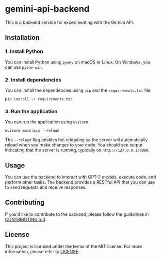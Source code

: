 # gemini-api-backend

This is a backend service for experimenting with the Gemini API.

## Installation

### 1. Install Python

You can install Python using `pyenv` on macOS or Linux. On Windows, you can use `pyenv-win`.

### 2. Install dependencies

You can install the dependencies using `pip` and the `requirements.txt` file.

```shell
pip install -r requirements.txt
```

### 3. Run the application

You can run the application using `uvicorn`.

```shell
uvicorn main:app --reload
```

The `--reload` flag enables hot reloading so the server will automatically reload when you make changes to your code.
You should see output indicating that the server is running, typically on `http://127.0.0.1:8000`.

## Usage

You can use the backend to interact with GPT-3 models, execute code, and perform other tasks. The backend provides a RESTful API that you can use to send requests and receive responses.

## Contributing

If you'd like to contribute to the backend, please follow the guidelines in [CONTRIBUTING.md](CONTRIBUTING.md).

## License

This project is licensed under the terms of the MIT license. For more information, please refer to [LICENSE](LICENSE).